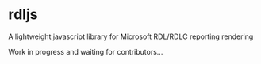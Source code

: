 # rdljs

A lightweight javascript library for Microsoft RDL/RDLC reporting rendering

Work in progress and waiting for contributors...